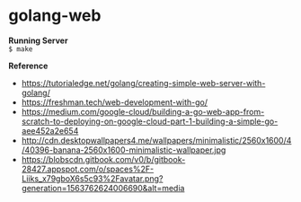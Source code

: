 # golang-web

**Running Server**<br/>
`$ make`

**Reference**<br/>
- https://tutorialedge.net/golang/creating-simple-web-server-with-golang/
- https://freshman.tech/web-development-with-go/
- https://medium.com/google-cloud/building-a-go-web-app-from-scratch-to-deploying-on-google-cloud-part-1-building-a-simple-go-aee452a2e654
- http://cdn.desktopwallpapers4.me/wallpapers/minimalistic/2560x1600/4/40396-banana-2560x1600-minimalistic-wallpaper.jpg
- https://blobscdn.gitbook.com/v0/b/gitbook-28427.appspot.com/o/spaces%2F-Liiks_x79gboX6s5c93%2Favatar.png?generation=1563762624006690&alt=media
